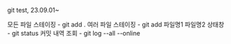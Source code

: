 git test,
23.09.01~

모든 파일 스테이징 - git add .
여러 파일 스테이징 - git add 파일명1 파일명2
상태창 - git status
커밋 내역 조회 - git log --all --online
